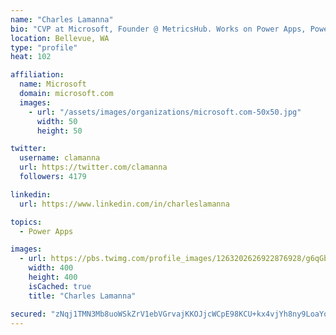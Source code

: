```yaml
---
name: "Charles Lamanna"
bio: "CVP at Microsoft, Founder @ MetricsHub. Works on Power Apps, Power Automate, Power Virtual Agent, Common Data Service and Dynamics 365."
location: Bellevue, WA
type: "profile"
heat: 102

affiliation:
  name: Microsoft
  domain: microsoft.com
  images:
    - url: "/assets/images/organizations/microsoft.com-50x50.jpg"
      width: 50
      height: 50

twitter:
  username: clamanna
  url: https://twitter.com/clamanna
  followers: 4179

linkedin:
  url: https://www.linkedin.com/in/charleslamanna

topics:
  - Power Apps

images:
  - url: https://pbs.twimg.com/profile_images/1263202626922876928/g6qGbHZ-_400x400.jpg
    width: 400
    height: 400
    isCached: true
    title: "Charles Lamanna"

secured: "zNqj1TMN3Mb8uoWSkZrV1ebVGrvajKKOJjcWCpE98KCU+kx4vjYh8ny9LoaYoy1sZOXlWEWcEFMe51YVyF47OEZDZUm4RSAhq41nAcDq0buQG23hbfV5dAPDHaJNJVGKhzorGoZO/D8TtYTD8HReB0HZu+OdfTue3yBBZPv1Jm+E0wrB6C/+OOIhv3aY7KTkXRBICbyQhRhA+xixj4AQhoaqkrkTHIYaq/E1o9XqUnynDI0WNd3PzhA+8SJrLgxWBAv8ZSfd5ZwZfEuPaG3QH4iSXnglYknOWrmHYC6ExslUxQN0S66CSKBRlWzt/EQkfjPVA1q03CgRk5bH7nQqAG3Zsh0CVLDMnuWZkI+u5K2J25YWdblPI23se5GyS//9JRzWKTWSyp1Thu/LyUp71QPLY2dys1Yy3JJaEdmmSjU=;wBjeAH4QrTlPAeSyG46azQ=="
---
```


